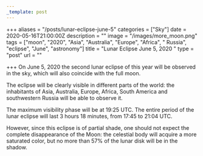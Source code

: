 ```yaml
---
_template: post
---
```




+++
aliases = "/posts/lunar-eclipse-june-5"
categories = ["Sky"]
date = 2020-05-16T21:00:00Z
description = ""
image = "/images/more_moon.png"
tags = ["moon", "2020", "Asia", "Australia", "Europe", "Africa", " Russia", "eclipse", "June", "astronomy"]
title = "Lunar Eclipse June 5, 2020 "
type = "post"
url = ""

+++
On June 5, 2020 the second lunar eclipse of this year will be observed in the sky, which will also coincide with the full moon.

The eclipse will be clearly visible in different parts of the world: the inhabitants of Asia, Australia, Europe, Africa, South America and southwestern Russia will be able to observe it.

The maximum visibility phase will be at 19:25 UTC. The entire period of the lunar eclipse will last 3 hours 18 minutes, from 17:45 to 21:04 UTC.

However, since this eclipse is of partial shade, one should not expect the complete disappearance of the Moon: the celestial body will acquire a more saturated color, but no more than 57% of the lunar disk will be in the shadow.
